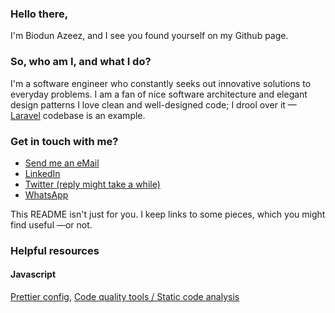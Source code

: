 ### Hello there,
I'm Biodun Azeez, and I see you found yourself on my Github page.

### So, who am I, and what I do?
I'm a software engineer who constantly seeks out innovative solutions to everyday problems.
I am a fan of nice software architecture and elegant design patterns
I love clean and well-designed code; I drool over it  —[Laravel](https://github.com/laravel/laravel) codebase is an example.

### Get in touch with me?
- [Send me an eMail](mailto://azeezbiodun14@yahoo.com)
- [LinkedIn](https://www.linkedin.com/in/biodun-azeez)
- [Twitter (reply might take a while)](https://twitter.com/herdiozy)
- [WhatsApp](https://wa.me/2348169030947)

This README isn't just for you. I keep links to some pieces, which you might find useful  —or not.

### Helpful resources
#### Javascript
[Prettier config](Javascript/.prettierrc), [Code quality tools / Static code analysis](Javascript/static-checker.md)
